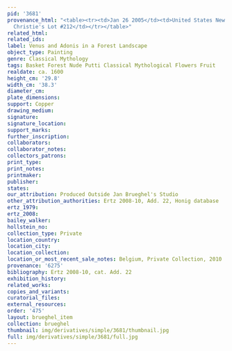 ```yaml
---
pid: '3681'
provenance_html: "<table><tr><td>Jan 26 2005</td><td>United States New York NY</td><td>Sale
  Christie's Lot #212</td></tr></table>"
related_html: 
related_ids: 
label: Venus and Adonis in a Forest Landscape
object_type: Painting
genre: Classical Mythology
tags: Basket Forest Nude Putti Classical Mythological Flowers Fruit
realdate: ca. 1600
height_cm: '29.8'
width_cm: '38.3'
diameter_cm: 
plate_dimensions: 
support: Copper
drawing_medium: 
signature: 
signature_location: 
support_marks: 
further_inscription: 
collaborators: 
collaborator_notes: 
collectors_patrons: 
print_type: 
print_notes: 
printmaker: 
publisher: 
states: 
our_attribution: Produced Outside Jan Brueghel's Studio
other_attribution_authorities: Ertz 2008-10, Add. 22, Honig database
ertz_1979: 
ertz_2008: 
bailey_walker: 
hollstein_no: 
collection_type: Private
location_country: 
location_city: 
location_collection: 
location_or_most_recent_sale_notes: Belgium, Private Collection, 2010
provenance: '6275'
bibliography: Ertz 2008-10, cat. Add. 22
exhibition_history: 
related_works: 
copies_and_variants: 
curatorial_files: 
external_resources: 
order: '475'
layout: brueghel_item
collection: brueghel
thumbnail: img/derivatives/simple/3681/thumbnail.jpg
full: img/derivatives/simple/3681/full.jpg
---
```

